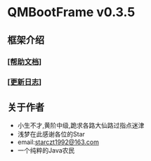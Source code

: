 # QMBootFrame v0.3.5

## 框架介绍

### [[帮助文档]](https://github.com/starmcc/QMBootFrame/wiki)

### [[更新日志]](https://github.com/starmcc/QMBootFrame/wiki/Version)

## 关于作者

- 小生不才,黄阶中级,跪求各路大仙路过指点迷津
- 浅梦在此感谢各位的Star
- email:starczt1992@163.com
- 一个纯粹的Java农民

